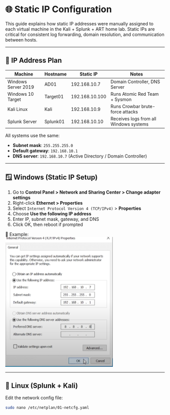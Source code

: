 # 🌐 Static IP Configuration

This guide explains how static IP addresses were manually assigned to each virtual machine in the Kali + Splunk + ART home lab. Static IPs are critical for consistent log forwarding, domain resolution, and communication between hosts.

---

## 🧭 IP Address Plan

| Machine               | Hostname     | Static IP       | Notes                                  |
|-----------------------|--------------|------------------|-----------------------------------------|
| Windows Server 2019   | AD01         | 192.168.10.7     | Domain Controller, DNS Server           |
| Windows 10 Target     | Target01     | 192.168.10.100     | Runs Atomic Red Team + Sysmon           |
| Kali Linux            | Kali         | 192.168.10.9     | Runs Crowbar brute-force attacks        |
| Splunk Server         | Splunk01     | 192.168.10.10    | Receives logs from all Windows systems  |

All systems use the same:
- **Subnet mask**: `255.255.255.0`
- **Default gateway**: `192.168.10.1`
- **DNS server**: `192.168.10.7` (Active Directory / Domain Controller)

---

## 🪟 Windows (Static IP Setup)

1. Go to **Control Panel > Network and Sharing Center > Change adapter settings**
2. Right-click **Ethernet > Properties**
3. Select `Internet Protocol Version 4 (TCP/IPv4)` > **Properties**
4. Choose **Use the following IP address**
5. Enter IP, subnet mask, gateway, and DNS
6. Click OK, then reboot if prompted

📸 Example:  
![Windows Static IP](../screenshots/windowss.PNG)

---

## 🐧 Linux (Splunk + Kali)

Edit the network config file:

```bash
sudo nano /etc/netplan/01-netcfg.yaml
